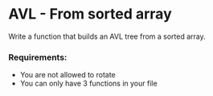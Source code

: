 # AVL - From sorted array
Write a function that builds an AVL tree from a sorted array.
### Requirements:
 - You are not allowed to rotate
 - You can only have 3 functions in your file
